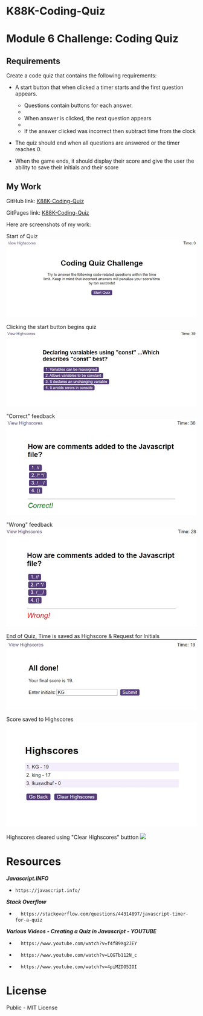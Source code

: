 # K88K-Coding-Quiz

# Module 6 Challenge: Coding Quiz

## Requirements

Create a code quiz that contains the following requirements:

* A start button that when clicked a timer starts and the first question appears.
 
  * Questions contain buttons for each answer.
  * 
  * When answer is clicked, the next question appears
  * 
  * If the answer clicked was incorrect then subtract time from the clock

* The quiz should end when all questions are answered or the timer reaches 0.

* When the game ends, it should display their score and give the user the ability to save their initials and their score

## My Work

GitHub link: [K88K-Coding-Quiz](https://github.com/KyloGG88/K88K-Coding-Quiz)

GitPages link: [K88K-Coding-Quiz](https://kylogg88.github.io/K88K-Coding-Quiz/)

Here are screenshots of my work:

Start of Quiz
![](images/Start.jpg)

Clicking the start button begins quiz       
![](images/Question.jpg)

"Correct" feedback 
![](images/Right.jpg)

"Wrong" feedback 
![](images/Wrong.jpg)

End of Quiz, Time is saved as Highscore & Request for Initials
![](images/End.jpg)

Score saved to Highscores
![](images/Highscores.jpg)

Highscores cleared using "Clear Highscores" buttton
![](images/Highscores_cleared.jpg)

# Resources

***Javascript.INFO***
*     https://javascript.info/
***Stack Overflow***
*       https://stackoverflow.com/questions/44314897/javascript-timer-for-a-quiz
***Various Videos - Creating a Quiz in Javascript - YOUTUBE***
*       https://www.youtube.com/watch?v=f4fB9Xg2JEY
*       https://www.youtube.com/watch?v=LQGTb112N_c
*       https://www.youtube.com/watch?v=4piMZDO5IOI

# License

Public - MIT License